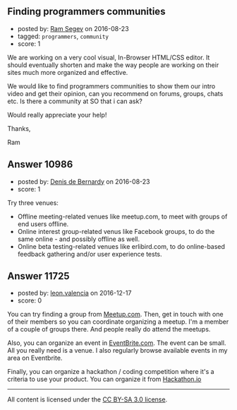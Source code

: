 ## Finding programmers communities

- posted by: [Ram Segev](https://stackexchange.com/users/8806737/ram-segev) on 2016-08-23
- tagged: `programmers`, `community`
- score: 1

We are working on a very cool visual, In-Browser HTML/CSS editor. It should eventually shorten and make the way people are working on their sites much more organized and effective.

We would like to find programmers communities to show them  our intro video and get their opinion, can you recommend on forums, groups, chats etc.
Is there a community at SO that i can ask? 

Would really appreciate your help!

Thanks,

Ram


## Answer 10986

- posted by: [Denis de Bernardy](https://stackexchange.com/users/182468/denis-de-bernardy) on 2016-08-23
- score: 1

Try three venues:

- Offline meeting-related venues like meetup.com, to meet with groups of end users offline.
- Online interest group-related venus like Facebook groups, to do the same online - and possibly offline as well.
- Online beta testing-related venues like erlibird.com, to do online-based feedback gathering and/or user experience tests.


## Answer 11725

- posted by: [leon.valencia](https://stackexchange.com/users/9076594/leon-valencia) on 2016-12-17
- score: 0

<p>You can try finding a group from <a href="https://www.meetup.com/" rel="nofollow noreferrer">Meetup.com</a>. Then, get in touch with one of their members so you can coordinate organizing a meetup. I'm a member of a couple of groups there. And people really do attend the meetups.</p>

<p>Also, you can organize an event in <a href="https://www.eventbrite.com/" rel="nofollow noreferrer">EventBrite.com</a>. The event can be small. All you really need is a venue. I also regularly browse available events in my area on Eventbrite.</p>

<p>Finally, you can organize a hackathon / coding competition where it's a criteria to use your product. You can organize it from <a href="http://www.hackathon.io/" rel="nofollow noreferrer">Hackathon.io</a></p>




---

All content is licensed under the [CC BY-SA 3.0 license](https://creativecommons.org/licenses/by-sa/3.0/).

